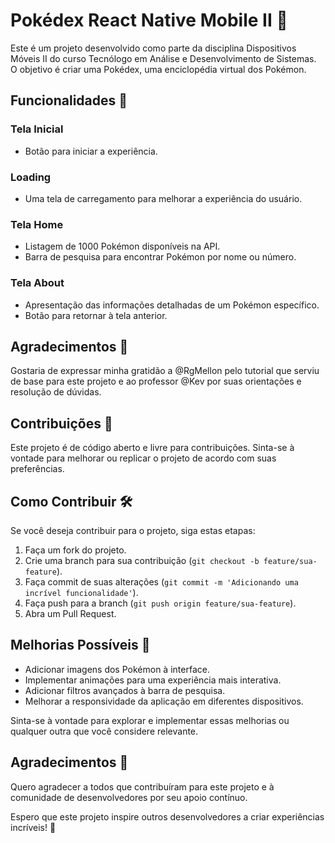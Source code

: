 # Pokédex React Native Mobile II 📱

Este é um projeto desenvolvido como parte da disciplina Dispositivos Móveis II do curso Tecnólogo em Análise e Desenvolvimento de Sistemas. O objetivo é criar uma Pokédex, uma enciclopédia virtual dos Pokémon.

## Funcionalidades 🚀

### Tela Inicial
- Botão para iniciar a experiência.

### Loading
- Uma tela de carregamento para melhorar a experiência do usuário.

### Tela Home
- Listagem de 1000 Pokémon disponíveis na API.
- Barra de pesquisa para encontrar Pokémon por nome ou número.

### Tela About
- Apresentação das informações detalhadas de um Pokémon específico.
- Botão para retornar à tela anterior.

## Agradecimentos 🙌

Gostaria de expressar minha gratidão a @RgMellon pelo tutorial que serviu de base para este projeto e ao professor @Kev por suas orientações e resolução de dúvidas.

## Contribuições 🤝

Este projeto é de código aberto e livre para contribuições. Sinta-se à vontade para melhorar ou replicar o projeto de acordo com suas preferências.

## Como Contribuir 🛠️

Se você deseja contribuir para o projeto, siga estas etapas:

1. Faça um fork do projeto.
2. Crie uma branch para sua contribuição (`git checkout -b feature/sua-feature`).
3. Faça commit de suas alterações (`git commit -m 'Adicionando uma incrível funcionalidade'`).
4. Faça push para a branch (`git push origin feature/sua-feature`).
5. Abra um Pull Request.

## Melhorias Possíveis 🌟

- Adicionar imagens dos Pokémon à interface.
- Implementar animações para uma experiência mais interativa.
- Adicionar filtros avançados à barra de pesquisa.
- Melhorar a responsividade da aplicação em diferentes dispositivos.

Sinta-se à vontade para explorar e implementar essas melhorias ou qualquer outra que você considere relevante.

## Agradecimentos 🙏

Quero agradecer a todos que contribuíram para este projeto e à comunidade de desenvolvedores por seu apoio contínuo.

Espero que este projeto inspire outros desenvolvedores a criar experiências incríveis! 🌈
